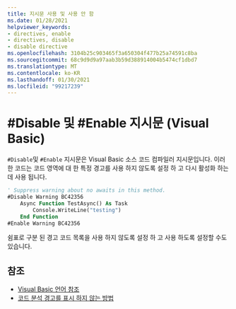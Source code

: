 ```yaml
---
title: 지시문 사용 및 사용 안 함
ms.date: 01/28/2021
helpviewer_keywords:
- directives, enable
- directives, disable
- disable directive
ms.openlocfilehash: 3104b25c903465f3a650304f477b25a74591c8ba
ms.sourcegitcommit: 68c9d9d9a97aab3b59d388914004b5474cf1dbd7
ms.translationtype: MT
ms.contentlocale: ko-KR
ms.lasthandoff: 01/30/2021
ms.locfileid: "99217239"
---
```

# <a name="disable-and-enable-directives-visual-basic"></a>#Disable 및 #Enable 지시문 (Visual Basic)

`#Disable`및 `#Enable` 지시문은 Visual Basic 소스 코드 컴파일러 지시문입니다. 이러한 코드는 코드 영역에 대 한 특정 경고를 사용 하지 않도록 설정 하 고 다시 활성화 하는 데 사용 됩니다.

```vb
' Suppress warning about no awaits in this method.
#Disable Warning BC42356
    Async Function TestAsync() As Task
        Console.WriteLine("testing")
    End Function
#Enable Warning BC42356
```

쉼표로 구분 된 경고 코드 목록을 사용 하지 않도록 설정 하 고 사용 하도록 설정할 수도 있습니다.

## <a name="see-also"></a>참조

- [Visual Basic 언어 참조](../index.md)
- [코드 분석 경고를 표시 하지 않는 방법](../../../fundamentals/code-analysis/suppress-warnings.md)
